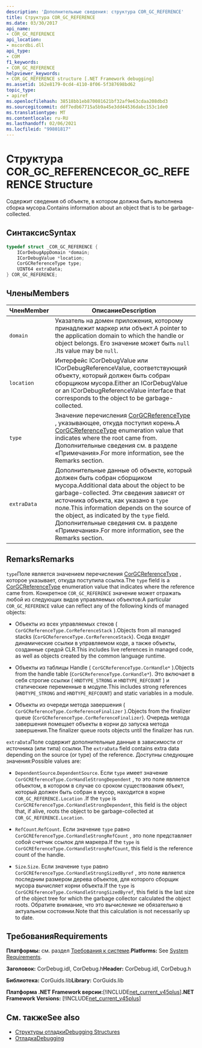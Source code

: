```yaml
---
description: 'Дополнительные сведения: структура COR_GC_REFERENCE'
title: Структура COR_GC_REFERENCE
ms.date: 03/30/2017
api_name:
- COR_GC_REFERENCE
api_location:
- mscordbi.dll
api_type:
- COM
f1_keywords:
- COR_GC_REFERENCE
helpviewer_keywords:
- COR_GC_REFERENCE structure [.NET Framework debugging]
ms.assetid: 162e8179-0cd4-4110-8f06-5f387698bd62
topic_type:
- apiref
ms.openlocfilehash: 38518bb1eb870081621bf32af9e63cdaa208dbd3
ms.sourcegitcommit: ddf7edb67715a5b9a45e3dd44536dabc153c1de0
ms.translationtype: MT
ms.contentlocale: ru-RU
ms.lasthandoff: 02/06/2021
ms.locfileid: "99801817"
---
```

# <a name="cor_gc_reference-structure"></a><span data-ttu-id="69725-103">Структура COR_GC_REFERENCE</span><span class="sxs-lookup"><span data-stu-id="69725-103">COR_GC_REFERENCE Structure</span></span>

<span data-ttu-id="69725-104">Содержит сведения об объекте, в котором должна быть выполнена сборка мусора.</span><span class="sxs-lookup"><span data-stu-id="69725-104">Contains information about an object that is to be garbage-collected.</span></span>  
  
## <a name="syntax"></a><span data-ttu-id="69725-105">Синтаксис</span><span class="sxs-lookup"><span data-stu-id="69725-105">Syntax</span></span>  
  
```cpp  
typedef struct _COR_GC_REFERENCE {  
    ICorDebugAppDomain *domain;
    ICorDebugValue *location;  
    CorGCReferenceType type;  
    UINT64 extraData;  
} COR_GC_REFERENCE;  
```  
  
## <a name="members"></a><span data-ttu-id="69725-106">Члены</span><span class="sxs-lookup"><span data-stu-id="69725-106">Members</span></span>  
  
|<span data-ttu-id="69725-107">Член</span><span class="sxs-lookup"><span data-stu-id="69725-107">Member</span></span>|<span data-ttu-id="69725-108">Описание</span><span class="sxs-lookup"><span data-stu-id="69725-108">Description</span></span>|  
|------------|-----------------|  
|`domain`|<span data-ttu-id="69725-109">Указатель на домен приложения, которому принадлежит маркер или объект.</span><span class="sxs-lookup"><span data-stu-id="69725-109">A pointer to the application domain to which the handle or object belongs.</span></span> <span data-ttu-id="69725-110">Его значение может быть `null` .</span><span class="sxs-lookup"><span data-stu-id="69725-110">Its value may be `null`.</span></span>|  
|`location`|<span data-ttu-id="69725-111">Интерфейс ICorDebugValue или ICorDebugReferenceValue, соответствующий объекту, который должен быть собран сборщиком мусора.</span><span class="sxs-lookup"><span data-stu-id="69725-111">Either an ICorDebugValue or an ICorDebugReferenceValue interface that corresponds to the object to be garbage-collected.</span></span>|  
|`type`|<span data-ttu-id="69725-112">Значение перечисления [CorGCReferenceType](corgcreferencetype-enumeration.md) , указывающее, откуда поступил корень.</span><span class="sxs-lookup"><span data-stu-id="69725-112">A [CorGCReferenceType](corgcreferencetype-enumeration.md) enumeration value that indicates where the root came from.</span></span> <span data-ttu-id="69725-113">Дополнительные сведения см. в разделе «Примечания».</span><span class="sxs-lookup"><span data-stu-id="69725-113">For more information, see the Remarks section.</span></span>|  
|`extraData`|<span data-ttu-id="69725-114">Дополнительные данные об объекте, который должен быть собран сборщиком мусора.</span><span class="sxs-lookup"><span data-stu-id="69725-114">Additional data about the object to be garbage-collected.</span></span> <span data-ttu-id="69725-115">Эти сведения зависят от источника объекта, как указано в `type` поле.</span><span class="sxs-lookup"><span data-stu-id="69725-115">This information depends on the source of the object, as indicated by the `type` field.</span></span> <span data-ttu-id="69725-116">Дополнительные сведения см. в разделе «Примечания».</span><span class="sxs-lookup"><span data-stu-id="69725-116">For more information, see the Remarks section.</span></span>|  
  
## <a name="remarks"></a><span data-ttu-id="69725-117">Remarks</span><span class="sxs-lookup"><span data-stu-id="69725-117">Remarks</span></span>  

 <span data-ttu-id="69725-118">`type`Поле является значением перечисления [CorGCReferenceType](corgcreferencetype-enumeration.md) , которое указывает, откуда поступила ссылка.</span><span class="sxs-lookup"><span data-stu-id="69725-118">The `type` field is a [CorGCReferenceType](corgcreferencetype-enumeration.md) enumeration value that indicates where the reference came from.</span></span> <span data-ttu-id="69725-119">Конкретное `COR_GC_REFERENCE` значение может отражать любой из следующих видов управляемых объектов:</span><span class="sxs-lookup"><span data-stu-id="69725-119">A particular `COR_GC_REFERENCE` value can reflect any of the following kinds of managed objects:</span></span>  
  
- <span data-ttu-id="69725-120">Объекты из всех управляемых стеков ( `CorGCReferenceType.CorReferenceStack` ).</span><span class="sxs-lookup"><span data-stu-id="69725-120">Objects from all managed stacks (`CorGCReferenceType.CorReferenceStack`).</span></span> <span data-ttu-id="69725-121">Сюда входят динамические ссылки в управляемом коде, а также объекты, созданные средой CLR.</span><span class="sxs-lookup"><span data-stu-id="69725-121">This includes live references in managed code, as well as objects created by the common language runtime.</span></span>  
  
- <span data-ttu-id="69725-122">Объекты из таблицы Handle ( `CorGCReferenceType.CorHandle*` ).</span><span class="sxs-lookup"><span data-stu-id="69725-122">Objects from the handle table (`CorGCReferenceType.CorHandle*`).</span></span> <span data-ttu-id="69725-123">Это включает в себя строгие ссылки ( `HNDTYPE_STRONG` и `HNDTYPE_REFCOUNT` ) и статические переменные в модуле.</span><span class="sxs-lookup"><span data-stu-id="69725-123">This includes strong references (`HNDTYPE_STRONG` and `HNDTYPE_REFCOUNT`) and static variables in a module.</span></span>  
  
- <span data-ttu-id="69725-124">Объекты из очереди метода завершения ( `CorGCReferenceType.CorReferenceFinalizer` ).</span><span class="sxs-lookup"><span data-stu-id="69725-124">Objects from the finalizer queue (`CorGCReferenceType.CorReferenceFinalizer`).</span></span> <span data-ttu-id="69725-125">Очередь метода завершения помещает объекты в корни до запуска метода завершения.</span><span class="sxs-lookup"><span data-stu-id="69725-125">The finalizer queue roots objects until the finalizer has run.</span></span>  
  
 <span data-ttu-id="69725-126">`extraData`Поле содержит дополнительные данные в зависимости от источника (или типа) ссылки.</span><span class="sxs-lookup"><span data-stu-id="69725-126">The `extraData` field contains extra data depending on the source (or type) of the reference.</span></span> <span data-ttu-id="69725-127">Доступны следующие значения:</span><span class="sxs-lookup"><span data-stu-id="69725-127">Possible values are:</span></span>  
  
- <span data-ttu-id="69725-128">`DependentSource`.</span><span class="sxs-lookup"><span data-stu-id="69725-128">`DependentSource`.</span></span> <span data-ttu-id="69725-129">Если `type` имеет значение `CorGCREferenceType.CorHandleStrongDependent` , то это поле является объектом, в котором в случае со сроком существования объект, который должен быть собран в мусор, находится в корне `COR_GC_REFERENCE.Location` .</span><span class="sxs-lookup"><span data-stu-id="69725-129">If the `type` is `CorGCREferenceType.CorHandleStrongDependent`, this field is the object that, if alive, roots the object to be garbage-collected at `COR_GC_REFERENCE.Location`.</span></span>  
  
- <span data-ttu-id="69725-130">`RefCount`.</span><span class="sxs-lookup"><span data-stu-id="69725-130">`RefCount`.</span></span> <span data-ttu-id="69725-131">Если значение `type` равно `CorGCREferenceType.CorHandleStrongRefCount` , это поле представляет собой счетчик ссылок для маркера.</span><span class="sxs-lookup"><span data-stu-id="69725-131">If the `type` is `CorGCREferenceType.CorHandleStrongRefCount`, this field is the reference count of the handle.</span></span>  
  
- <span data-ttu-id="69725-132">`Size`.</span><span class="sxs-lookup"><span data-stu-id="69725-132">`Size`.</span></span> <span data-ttu-id="69725-133">Если значение `type` равно `CorGCREferenceType.CorHandleStrongSizedByref` , это поле является последним размером дерева объектов, для которого сборщик мусора вычисляет корни объекта.</span><span class="sxs-lookup"><span data-stu-id="69725-133">If the `type` is `CorGCREferenceType.CorHandleStrongSizedByref`, this field is the last size of the object tree for which the garbage collector calculated the object roots.</span></span> <span data-ttu-id="69725-134">Обратите внимание, что это вычисление не обязательно в актуальном состоянии.</span><span class="sxs-lookup"><span data-stu-id="69725-134">Note that this calculation is not necessarily up to date.</span></span>  
  
## <a name="requirements"></a><span data-ttu-id="69725-135">Требования</span><span class="sxs-lookup"><span data-stu-id="69725-135">Requirements</span></span>  

 <span data-ttu-id="69725-136">**Платформы:** см. раздел [Требования к системе](../../get-started/system-requirements.md).</span><span class="sxs-lookup"><span data-stu-id="69725-136">**Platforms:** See [System Requirements](../../get-started/system-requirements.md).</span></span>  
  
 <span data-ttu-id="69725-137">**Заголовок:** CorDebug.idl, CorDebug.h</span><span class="sxs-lookup"><span data-stu-id="69725-137">**Header:** CorDebug.idl, CorDebug.h</span></span>  
  
 <span data-ttu-id="69725-138">**Библиотека:** CorGuids.lib</span><span class="sxs-lookup"><span data-stu-id="69725-138">**Library:** CorGuids.lib</span></span>  
  
 <span data-ttu-id="69725-139">**Платформа .NET Framework версии:**[!INCLUDE[net_current_v45plus](../../../../includes/net-current-v45plus-md.md)]</span><span class="sxs-lookup"><span data-stu-id="69725-139">**.NET Framework Versions:** [!INCLUDE[net_current_v45plus](../../../../includes/net-current-v45plus-md.md)]</span></span>  
  
## <a name="see-also"></a><span data-ttu-id="69725-140">См. также</span><span class="sxs-lookup"><span data-stu-id="69725-140">See also</span></span>

- [<span data-ttu-id="69725-141">Структуры отладки</span><span class="sxs-lookup"><span data-stu-id="69725-141">Debugging Structures</span></span>](debugging-structures.md)
- [<span data-ttu-id="69725-142">Отладка</span><span class="sxs-lookup"><span data-stu-id="69725-142">Debugging</span></span>](index.md)

